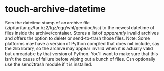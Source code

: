touch-archive-datetime
======================

Sets the datetime stamp of an archive file (zip/tar/tar.gz/tar.bz2/tgz/egg/whl/gem/ioc/iso) to the newest datetime of files inside the archive/container. Stores a list of *apparently* invalid archives and offers the option to delete or send-to-trash those files. Note: Some platforms may have a version of Python compiled that does not include, say the zlib library, so the archive may appear invalid when it is actually valid but unreadable by that version of Python. You'll want to make sure that this isn't the cause of failure before wiping out a bunch of files. Can optionally use the send2trash module if it is installed.
